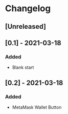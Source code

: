# Changelog

## [Unreleased]

## [0.1] - 2021-03-18

### Added

- Blank start

## [0.2] - 2021-03-18

### Added

- MetaMask Wallet Button